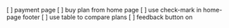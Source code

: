 [ ] payment page
[ ] buy plan from home page
[ ] use check-mark in home-page footer
[ ] use table to compare plans
[ ] feedback button on 
